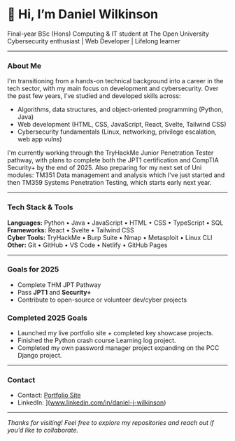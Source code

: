 # 👋 Hi, I’m Daniel Wilkinson

Final-year BSc (Hons) Computing & IT student at The Open University  
Cybersecurity enthusiast |  Web Developer | Lifelong learner  

---

### About Me

I'm transitioning from a hands-on technical background into a career in the tech sector, with my main focus on development and cybersecurity. Over the past few years, I’ve studied and developed skills across:

- Algorithms, data structures, and object-oriented programming (Python, Java)
- Web development (HTML, CSS, JavaScript, React, Svelte, Tailwind CSS)
- Cybersecurity fundamentals (Linux, networking, privilege escalation, web app vulns)

I'm currently working through the TryHackMe Junior Penetration Tester pathway, with plans to complete both the JPT1 certification and CompTIA Security+ by the end of 2025. Also preparing for my next set of Uni modules: TM351 Data management and analysis which I've just started and then TM359 Systems Penetration Testing, which starts early next year.

---

### Tech Stack & Tools
**Languages:** Python • Java • JavaScript • HTML • CSS • TypeScript • SQL  
**Frameworks:** React • Svelte • Tailwind CSS  
**Cyber Tools:** TryHackMe • Burp Suite • Nmap • Metasploit • Linux CLI  
**Other:** Git • GitHub • VS Code • Netlify • GitHub Pages

---

### Goals for 2025

- Complete THM JPT Pathway
- Pass **JPT1** and **Security+**
- Contribute to open-source or volunteer dev/cyber projects
### Completed 2025 Goals 
- Launched my live portfolio site + completed key showcase projects.
- Finished the Python crash course Learning log project.
- Completed my own password manager project expanding on the PCC Django project.


---

### Contact

- Contact: [Portfolio Site](https://danielwilkinson-dev.netlify.app)
- LinkedIn: ](www.linkedin.com/in/daniel-j-wilkinson)  

---

 *Thanks for visiting! Feel free to explore my repositories and reach out if you’d like to collaborate.*

